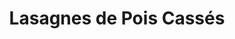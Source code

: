 ---
title: Lasagnes de Pois Cassés
draft: false
layout: recettes
type: plat
categories:
  - Plat chaud
auteur: Léon
regime:
  - vegetarien
cuisson: Oui
temperature: Chaud
plate: 100
check: Non
checkAlwaysOk: false
ingredients:
  legumes:
    - title: Aubergine
      quantite: 8
      unit: Kg
    - title: Tomate
      quantite: 8
      unit: Kg
    - title: Oignon
      commentaire: ""
      unit: Kg
      quantite: 1
    - title: Ail
      quantite: 200
      unit: grammes
  sec:
    - title: Lasagnes
      quantite: 4
      unit: Kg
    - title: Pois cassés
      quantite: 4
      unit: Kg
  lof:
    - title: huile d'olive
      quantite: 600
      unit: ml
    - title: Lait écrémé
      quantite: 1
      unit: litre
  epices:
    - title: Poivre
      quantite: 8
      unit: grammes
    - title: Sel
      quantite: 80
      unit: grammes
preparation: >-
  Laver et couper en cubes les aubergines et les tomates; hacher l'ail, mélanger
  le tout avec la moitié de l'huile d'olive


  Saler et poivrer. Réserver au frais.


  Cuire les pois cassés sans les faire tremper pendant environ 1 heure en enlevant l'écume régulièrement.


  Eplucher et hacher grossièrement les oignons, les faire rissoler dans le reste d'huile d'olive et ajouter les pois cassés.


  Ajouter un peu de sel et le lait pour obtenir une purée crémeuse. Réserver au chaud.


  Préchauffer le four à 170°C.


  Huiler les bacs gastros moyens; déposer une couche de légumes marinés puis une couche de pâte à lasagne puis


  une couche de purée et ainsi de suite en terminant par une couche de légumes qui apportera une texture grillée.


  Mettre au four 45mn environ à 170°C en surveillant la coloration.


  Si les légumes colorent trop vite, recouvrir les bacs de papier aluminium ou sulfurisé et poursuivre la cuisson.
publishDate: 2025-05-14T13:07:00.000Z
uuid: menls83h
titleslug: lasagnes-de-pois-casses_menls83h
---